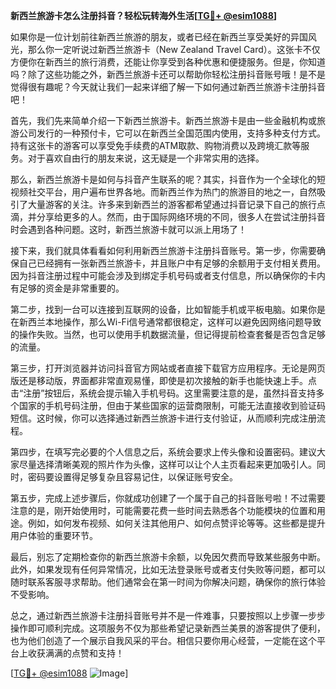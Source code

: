 **新西兰旅游卡怎么注册抖音？轻松玩转海外生活[[TG💪+ @esim1088](https://t.me/s/esim1088)]**

如果你是一位计划前往新西兰旅游的朋友，或者已经在新西兰享受美好的异国风光，那么你一定听说过新西兰旅游卡（New Zealand Travel Card）。这张卡不仅方便你在新西兰的旅行消费，还能让你享受到各种优惠和便捷服务。但是，你知道吗？除了这些功能之外，新西兰旅游卡还可以帮助你轻松注册抖音账号哦！是不是觉得很有趣呢？今天就让我们一起来详细了解一下如何通过新西兰旅游卡注册抖音吧！

首先，我们先来简单介绍一下新西兰旅游卡。新西兰旅游卡是由一些金融机构或旅游公司发行的一种预付卡，它可以在新西兰全国范围内使用，支持多种支付方式。持有这张卡的游客可以享受免手续费的ATM取款、购物消费以及跨境汇款等服务。对于喜欢自由行的朋友来说，这无疑是一个非常实用的选择。

那么，新西兰旅游卡是如何与抖音产生联系的呢？其实，抖音作为一个全球化的短视频社交平台，用户遍布世界各地。而新西兰作为热门的旅游目的地之一，自然吸引了大量游客的关注。许多来到新西兰的游客都希望通过抖音记录下自己的旅行点滴，并分享给更多的人。然而，由于国际网络环境的不同，很多人在尝试注册抖音时会遇到各种问题。这时，新西兰旅游卡就可以派上用场了！

接下来，我们就具体看看如何利用新西兰旅游卡注册抖音账号。第一步，你需要确保自己已经拥有一张新西兰旅游卡，并且账户中有足够的余额用于支付相关费用。因为抖音注册过程中可能会涉及到绑定手机号码或者支付信息，所以确保你的卡内有足够的资金是非常重要的。

第二步，找到一台可以连接到互联网的设备，比如智能手机或平板电脑。如果你是在新西兰本地操作，那么Wi-Fi信号通常都很稳定，这样可以避免因网络问题导致的操作失败。当然，也可以使用手机数据流量，但记得提前检查套餐是否包含足够的流量。

第三步，打开浏览器并访问抖音官方网站或者直接下载官方应用程序。无论是网页版还是移动版，界面都非常直观易懂，即使是初次接触的新手也能快速上手。点击“注册”按钮后，系统会提示输入手机号码。这里需要注意的是，虽然抖音支持多个国家的手机号码注册，但由于某些国家的运营商限制，可能无法直接收到验证码短信。这时候，你可以选择通过新西兰旅游卡进行支付验证，从而顺利完成注册流程。

第四步，在填写完必要的个人信息之后，系统会要求上传头像和设置密码。建议大家尽量选择清晰美观的照片作为头像，这样可以让个人主页看起来更加吸引人。同时，密码要设置得足够复杂且容易记住，以保证账号安全。

第五步，完成上述步骤后，你就成功创建了一个属于自己的抖音账号啦！不过需要注意的是，刚开始使用时，可能需要花费一些时间去熟悉各个功能模块的位置和用途。例如，如何发布视频、如何关注其他用户、如何点赞评论等等。这些都是提升用户体验的重要环节。

最后，别忘了定期检查你的新西兰旅游卡余额，以免因欠费而导致某些服务中断。此外，如果发现有任何异常情况，比如无法登录账号或者支付失败等问题，都可以随时联系客服寻求帮助。他们通常会在第一时间为你解决问题，确保你的旅行体验不受影响。

总之，通过新西兰旅游卡注册抖音账号并不是一件难事，只要按照以上步骤一步步操作即可顺利完成。这项服务不仅为那些希望记录新西兰美景的游客提供了便利，也为他们创造了一个展示自我风采的平台。相信只要你用心经营，一定能在这个平台上收获满满的点赞和支持！

[[TG💪+ @esim1088](https://t.me/s/esim1088) ![Image](https://i.postimg.cc/4NQfJmqS/Snipaste-2025-05-13-00-14-12.png)]